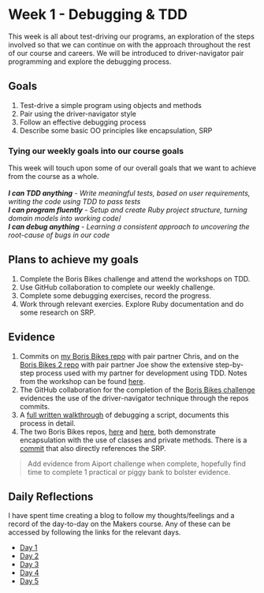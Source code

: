 # Week 1 - Debugging & TDD
This week is all about test-driving our programs, an exploration of the steps involved so that we can continue on with the approach throughout the rest of our course and careers. We will be introduced to driver-navigator pair programming and explore the debugging process.

## Goals
1. Test-drive a simple program using objects and methods
2. Pair using the driver-navigator style
3. Follow an effective debugging process
4. Describe some basic OO principles like encapsulation, SRP

### Tying our weekly goals into our course goals
This week will touch upon some of our overall goals that we want to achieve from the course as a whole.<br /><br />
**_I can TDD anything_** *- Write meaningful tests, based on user requirements, writing the code using TDD to pass tests*<br />
**_I can program fluently_** *- Setup and create Ruby project structure, turning domain models into working code*/<br />
**_I can debug anything_** *- Learning a consistent approach to uncovering the root-cause of bugs in our code*

## Plans to achieve my goals
1. Complete the Boris Bikes challenge and attend the workshops on TDD.
2. Use GitHub collaboration to complete our weekly challenge.
3. Complete some debugging exercises, record the progress.
4. Work through relevant exercies. Explore Ruby documentation and do some research on SRP.

## Evidence
1. Commits on [my Boris Bikes repo](https://github.com/adamwoodcock98/boris-bikes) with pair partner Chris, and on the [Boris Bikes 2 repo](https://github.com/adamwoodcock98/boris-bikes-2) with pair partner Joe show the extensive step-by-step process used with my partner for development using TDD. Notes from the workshop can be found [here](https://github.com/adamwoodcock98/MakersPortfolio/blob/main/Evidence/TDD%20Workshop%20-%2024th%20Feb%202022.md).
2. The GitHub collaboration for the completion of the [Boris Bikes challenge](https://github.com/adamwoodcock98/boris-bikes) evidences the use of the driver-navigator technique through the repos commits.
3. A [full written walkthrough](https://github.com/adamwoodcock98/MakersPortfolio/blob/main/Evidence/debugging-walkthrough.md) of debugging a script, documents this process in detail.
4. The two Boris Bikes repos, [here](https://github.com/adamwoodcock98/boris-bikes) and [here](https://github.com/adamwoodcock98/boris-bikes-2), both demonstrate encapsulation with the use of classes and private methods. There is a [commit](https://github.com/adamwoodcock98/boris-bikes-2/commit/ab32bd629eeb43032287be2d5db5d2ac88aba2ed) that also directly references the SRP.

> Add evidence from Aiport challenge when complete, hopefully find time to complete 1 practical or piggy bank to bolster evidence.

## Daily Reflections
I have spent time creating a blog to follow my thoughts/feelings and a record of the day-to-day on the Makers course. Any of these can be accessed by following the links for the relevant days.
* [Day 1](https://medium.com/@adam.woodcock98/pinch-me-i-need-to-know-this-is-real-makers-day-1-19fc3d77b63c)
* [Day 2](https://medium.com/@adam.woodcock98/can-you-hear-that-bug-makers-day-2-480d6ca2cb57)
* [Day 3](https://medium.com/@adam.woodcock98/fail-to-plan-plan-to-fail-makers-day-3-e56cb060ec4e)
* [Day 4](https://medium.com/@adam.woodcock98/when-it-rains-it-pours-makers-day-4-83a168d193cd)
* [Day 5](https://medium.com/@adam.woodcock98/heavy-is-the-head-that-drinks-wine-makers-day-5-3804736d21dd)
